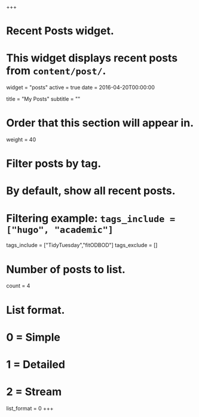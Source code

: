 +++
# Recent Posts widget.
# This widget displays recent posts from `content/post/`.
widget = "posts"
active = true
date = 2016-04-20T00:00:00

title = "My Posts"
subtitle = ""

# Order that this section will appear in.
weight = 40

# Filter posts by tag.
#  By default, show all recent posts.
#  Filtering example: `tags_include = ["hugo", "academic"]`
tags_include = ["TidyTuesday","fitODBOD"]
tags_exclude = []

# Number of posts to list.
count = 4

# List format.
#   0 = Simple
#   1 = Detailed
#   2 = Stream
list_format = 0
+++

